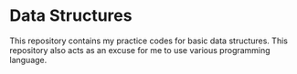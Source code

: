 # Data Structures

This repository contains my practice codes for basic data structures.
This repository also acts as an excuse for me to use various programming language.